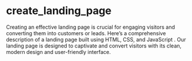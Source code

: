 # create_landing_page
Creating an effective landing page is crucial for engaging visitors and converting them into customers or leads. Here’s a comprehensive description of a landing page built using HTML, CSS, and JavaScript . Our landing page is designed to captivate and convert visitors with its clean, modern design and user-friendly interface.
